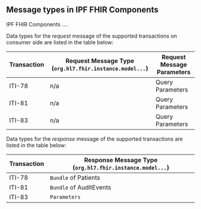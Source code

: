 ## Message types in IPF FHIR Components

IPF FHIR Components ....


Data types for the *request* message of the supported transactions on consumer side are listed in the table below:

| Transaction      | Request Message Type (`org.hl7.fhir.instance.model...`) | Request Message Parameters
|------------------|-------------------------------------------------------- | --------------------------
| ITI-78           | n/a                                                     | Query Parameters
| ITI-81 	       | n/a                                                     | Query Parameters
| ITI-83 	       | n/a                                                     | Query Parameters


Data types for the *response* message of the supported transactions are listed in the table below:

| Transaction      | Response Message Type (`org.hl7.fhir.instance.model...`) 
|------------------|---------------------------------------------------------
| ITI-78           | `Bundle` of Patients 
| ITI-81           | `Bundle` of AuditEvents 
| ITI-83           | `Parameters`                                            

